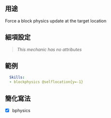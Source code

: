 ## 用途
Force a block physics update at the target location


## 細項設定
>*This mechanic has no attributes*


## 範例
```yaml
  Skills:
  - blockphysics @selflocation{y=-1}
```


## 簡化寫法
- [x] bphysics